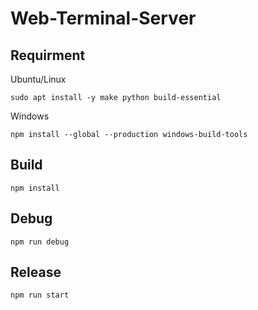 # Web-Terminal-Server

## Requirment

Ubuntu/Linux
```
sudo apt install -y make python build-essential
```

Windows
```
npm install --global --production windows-build-tools
```

## Build

```
npm install
```

## Debug

```
npm run debug
```

## Release

```
npm run start
```